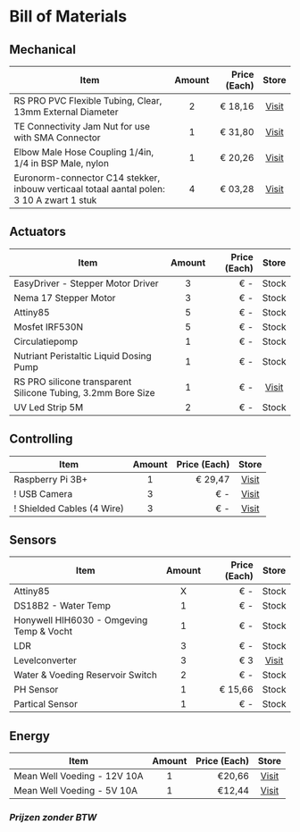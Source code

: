 # Bill of Materials

## Mechanical

| Item                           | Amount | Price (Each)  | Store |
| ------------------------------ | :----: | ------: | :--: |
| RS PRO PVC Flexible Tubing, Clear, 13mm External Diameter  | 2        | € 18,16 | [Visit](https://benl.rs-online.com/web/p/flexible-tubes/9145506/)
| TE Connectivity Jam Nut for use with SMA Connector         | 1        | € 31,80 | [Visit](https://benl.rs-online.com/web/p/products/7131035/)
|Elbow Male Hose Coupling 1/4in, 1/4 in BSP Male, nylon      | 1        | € 20,26 | [Visit](https://benl.rs-online.com/web/p/products/0795281/?grossPrice=Y&cm_mmc=BE-PLA-DS3A-_-google-_-CSS_BE_NL_Plumbing_And_Pipeline-_-Pipes_And_Tubing_And_And_Hoses%7CHose_Couplings-_-PRODUCT_GROUP&matchtype=&pla-393515899401&gclid=CjwKCAjwmq3kBRB_EiwAJkNDp1JJnQEH3Bh80taIhEITxVW66mORUqR_grp1uf6Tx5rD01o87ha_hhoCi54QAvD_BwE&gclsrc=aw.ds)
| Euronorm-connector C14 stekker, inbouw verticaal totaal aantal polen: 3 10 A zwart 1 stuk | 4 |€ 03,28 | [Visit](https://www.conrad.be/p/euronorm-connector-c14-stekker-inbouw-verticaal-totaal-aantal-polen-3-10-a-zwart-1-stuk-1567154)

## Actuators

| Item                           | Amount | Price (Each)  | Store |
| ------------------------------ | :----: | ------: | :--: |
| EasyDriver - Stepper Motor Driver | 3      | € - | Stock
| Nema 17 Stepper Motor | 3 | € - | Stock
| Attiny85 | 5 | € - | Stock
| Mosfet IRF530N | 5 | € - | Stock
| Circulatiepomp | 1 |  € - | Stock
| Nutriant Peristaltic Liquid Dosing Pump | 1 | € - | Stock
| RS PRO silicone transparent Silicone Tubing, 3.2mm Bore Size | 1 | € - | [Visit](https://benl.rs-online.com/web/p/process-tubing/6678444/)
| UV Led Strip 5M | 2 | € - | Stock

## Controlling

| Item                           | Amount | Price (Each)  | Store |
| ------------------------------ | :----: | ------: | :--: |
| Raspberry Pi 3B+ | 1      | € 29,47 | [Visit](https://benl.rs-online.com/web/p/processor-microcontroller-development-kits/1373331)
| ! USB Camera | 3 | € - | [Visit]()
| ! Shielded Cables (4 Wire) | 3 | € - | [Visit]()

## Sensors

| Item                           | Amount | Price (Each)  | Store |
| ------------------------------ | :----: | ------: | :--: |
| Attiny85 | X | € - | Stock
| DS18B2 - Water Temp | 1 | € - | Stock
| Honywell HIH6030 - Omgeving Temp & Vocht | 1 | € - | Stock
| LDR | 3 | € - | Stock
| Levelconverter | 3 | € 3 | [Visit](https://www.sparkfun.com/products/12009)
| Water & Voeding Reservoir Switch | 2 | € - | Stock
| PH Sensor | 1 | € 15,66 | Stock
| Partical Sensor | 1 | € - | Stock

## Energy

| Item                           | Amount | Price (Each)  | Store |
| ------------------------------ | :----: | ------: | :--: |
| Mean Well Voeding - 12V 10A | 1 | €20,66 | [Visit](https://www.tinytronics.nl/shop/nl/voedingen/12v/mean-well-voeding-12v-12.5a-switching-power-supply-lrs-150-12)
| Mean Well Voeding - 5V 10A | 1 | €12,44 | [Visit](https://www.tinytronics.nl/shop/nl/voedingen/5v/mean-well-voeding-5v-10a-switching-power-supply-lrs-50-5)

### *Prijzen zonder BTW*
